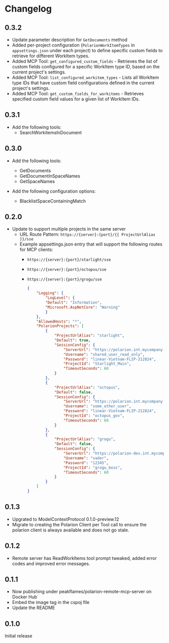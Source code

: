 # Changelog

## 0.3.2

- Update parameter description for `GetDocuments` method
- Added per-project configuration (`PolarionWorkItemTypes` in `appsettings.json` under each project) to define specific custom fields to retrieve for different WorkItem types.
- Added MCP Tool: `get_configured_custom_fields` - Retrieves the list of custom fields configured for a specific WorkItem type ID, based on the current project's settings.
- Added MCP Tool: `list_configured_workitem_types` - Lists all WorkItem type IDs that have custom field configurations defined in the current project's settings.
- Added MCP Tool: `get_custom_fields_for_workitems` - Retrieves specified custom field values for a given list of WorkItem IDs.

## 0.3.1

- Add the following tools:
  - SearchWorkitemsInDocument

## 0.3.0

- Add the following tools:
  - GetDocuments
  - GetDocumentInSpaceNames
  - GetSpaceNames

- Add the following configuration options:
  - BlacklistSpaceContainingMatch

## 0.2.0

- Update to support multiple projects in the same server
  - URL Route Pattern: `https://{server}:{port}/{{ ProjectUrlAlias }}/sse`
  - Example appsettings.json entry that will support the following routes for MCP clients:
    - `https://{server}:{port}/starlight/sse`
    - `https://{server}:{port}/octopus/sse`
    - `https://{server}:{port}/grogu/sse`

        ```json
        {
            "Logging": {
                "LogLevel": {
                "Default": "Information",
                "Microsoft.AspNetCore": "Warning"
                }
            },
            "AllowedHosts": "*",
            "PolarionProjects": [
                {
                    "ProjectUrlAlias": "starlight", 
                    "Default": true,
                    "SessionConfig": { 
                        "ServerUrl": "https://polarion.int.mycompany.com/",
                        "Username": "shared_user_read_only",
                        "Password": "linear-Vietnam-FLIP-212824", 
                        "ProjectId": "Starlight_Main", 
                        "TimeoutSeconds": 60
                    }
                },
                {
                    "ProjectUrlAlias": "octopus", 
                    "Default": false,
                    "SessionConfig": { 
                        "ServerUrl": "https://polarion.int.mycompany.com/",
                        "Username": "some_other_user",
                        "Password": "linear-Vietnam-FLIP-212824", 
                        "ProjectId": "octopus_gov", 
                        "TimeoutSeconds": 60
                    }
                },
                {
                    "ProjectUrlAlias": "grogu", 
                    "Default": false,
                    "SessionConfig": { 
                        "ServerUrl": "https://polarion-dev.int.mycompany.com/",
                        "Username": "vader",
                        "Password": "12345", 
                        "ProjectId": "grogu_boss", 
                        "TimeoutSeconds": 60
                    }
                }
            ]
        }
        ```

## 0.1.3

- Upgrated to ModelContextProtocol 0.1.0-preview.12
- Migrate to creating the Polarion Client per Tool call to ensure the polarion client is always available and does not go stale.

## 0.1.2

- Remote server has ReadWorkItems tool prompt tweaked, added error codes and improved error messages.

## 0.1.1

- Now publishing under peakflames/polarion-remote-mcp-server on Docker Hub`
- Embed the image tag in the cspoj file
- Update the README

## 0.1.0

Initial release

